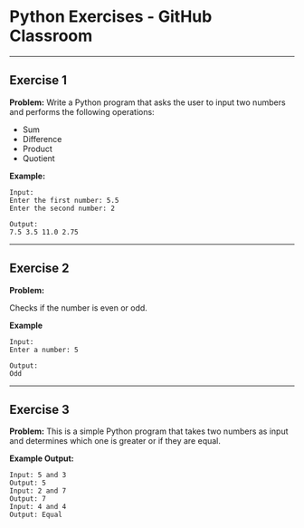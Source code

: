 # Python Exercises - GitHub Classroom

---

## Exercise 1

**Problem:**
Write a Python program that asks the user to input two numbers and performs the following operations:
- Sum
- Difference
- Product
- Quotient

**Example:**

	Input:
	Enter the first number: 5.5
	Enter the second number: 2

	Output:
	7.5 3.5 11.0 2.75


---

## Exercise 2

**Problem:**

Checks if the number is even or odd.

**Example**

 	Input: 
	Enter a number: 5

  	Output:
	Odd

---

## Exercise 3

**Problem:**
This is a simple Python program that takes two numbers as input and determines which one is greater or if they are equal.

 
**Example Output:**

	Input: 5 and 3
	Output: 5
	Input: 2 and 7
	Output: 7
	Input: 4 and 4
	Output: Equal
